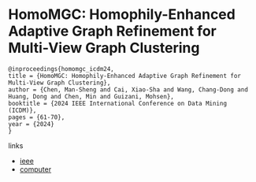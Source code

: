 # HomoMGC: Homophily-Enhanced Adaptive Graph Refinement for Multi-View Graph Clustering

```
@inproceedings{homomgc_icdm24,
title = {HomoMGC: Homophily-Enhanced Adaptive Graph Refinement for Multi-View Graph Clustering},
author = {Chen, Man-Sheng and Cai, Xiao-Sha and Wang, Chang-Dong and Huang, Dong and Chen, Min and Guizani, Mohsen},
booktitle = {2024 IEEE International Conference on Data Mining (ICDM)},
pages = {61-70},
year = {2024}
}
```

links
- [ieee](https://doi.org/10.1109/ICDM59182.2024.00013)
- [computer](https://doi.ieeecomputersociety.org/10.1109/ICDM59182.2024.00013)

